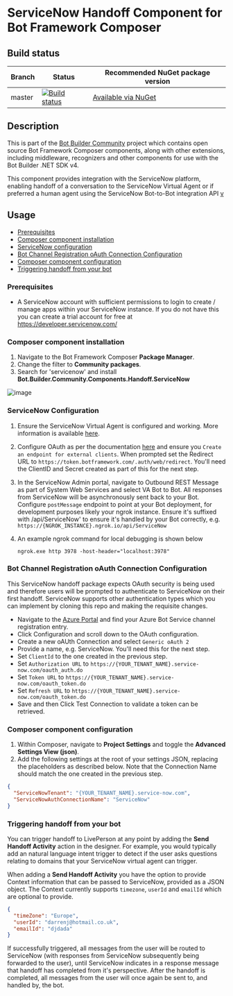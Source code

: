 # ServiceNow Handoff Component for Bot Framework Composer

## Build status
| Branch | Status | Recommended NuGet package version |
| ------ | ------ | ------ |
| master | [![Build status](https://ci.appveyor.com/api/projects/status/b9123gl3kih8x9cb?svg=true)](https://ci.appveyor.com/project/garypretty/botbuilder-community) | [Available via NuGet](https://www.nuget.org/packages/Bot.Builder.Community.Components.Handoff.ServiceNow/) |

## Description

This is part of the [Bot Builder Community](https://github.com/botbuildercommunity) project which contains open source Bot Framework Composer components, along with other extensions, including middleware, recognizers and other components for use with the Bot Builder .NET SDK v4.

This component provides integration with the ServiceNow platform, enabling handoff of a conversation to the ServiceNow Virtual Agent or if preferred a human agent using the ServiceNow Bot-to-Bot integration API [v](https://docs.servicenow.com/bundle/paris-now-intelligence/page/administer/virtual-agent/concept/bot2bot.html)

## Usage

* [Prerequisites](#prerequisites)
* [Composer component installation](#composer-component-installation)
* [ServiceNow configuration](#servicenow-configuration)
* [Bot Channel Registration oAuth Connection Configuration](#bot-channel-registrator-oauth-connection-configuration)
* [Composer component configuration](#composer-component-configuration)
* [Triggering handoff from your bot](#triggering-handoff-from-your-bot)

### Prerequisites

* A ServiceNow account with sufficient permissions to login to create / manage apps within your ServiceNow instance. If you do not have this you can create a trial account for free at https://developer.servicenow.com/

### Composer component installation

1. Navigate to the Bot Framework Composer **Package Manager**.
2. Change the filter to **Community packages**.
3. Search for 'servicenow' and install **Bot.Builder.Community.Components.Handoff.ServiceNow**

![image](https://user-images.githubusercontent.com/3900649/115234449-f3fe2580-a110-11eb-95f4-e549cd14ceea.png)

### ServiceNow Configuration

1. Ensure the ServiceNow Virtual Agent is configured and working. More information is available [here](https://docs.servicenow.com/bundle/paris-now-intelligence/page/administer/virtual-agent/task/install-virtual-agent-api.html). 
2. Configure OAuth as per the documentation [here](https://docs.servicenow.com/bundle/paris-platform-administration/page/administer/security/task/t_SettingUpOAuth.html) and ensure you `Create an endpoint for external clients`. When prompted set the Redirect URL to `https://token.botframework.com/.auth/web/redirect`. You'll need the ClientID and Secret created as part of this for the next step. 
3. In the ServiceNow Admin portal, navigate to Outbound REST Message as part of System Web Services and select VA Bot to Bot. All responses from ServiceNow will be asynchronously sent back to your Bot.  Configure `postMessage` endpoint to point at your Bot deployment, for development purposes likely your ngrok instance. Ensure it's suffixed with /api/ServiceNow' to ensure it's handled by your Bot correctly, e.g. `https://{NGROK_INSTANCE}.ngrok.io/api/ServiceNow`
4. An example ngrok command for local debugging is shown below
 
    ```
    ngrok.exe http 3978 -host-header="localhost:3978"
    ```

### Bot Channel Registration oAuth Connection Configuration

This ServiceNow handoff package expects OAuth security is being used and therefore users will be prompted to authenticate to ServiceNow on their first handoff. ServiceNow supports other authentication types which you can implement by cloning this repo and making the requisite changes.

- Navigate to the [Azure Portal](https://portal.azure.com) and find your Azure Bot Service channel registration entry.
- Click Configuration and scroll down to the OAuth configuration.
- Create a new oAUth Connection and select `Generic oAuth 2`
- Provide a name, e.g. ServiceNow. You'll need this for the next step.
- Set `ClientId` to the one created in the previous step.
- Set `Authorization URL` to `https://{YOUR_TENANT_NAME}.service-now.com/oauth_auth.do`
- Set `Token URL` to `https://{YOUR_TENANT_NAME}.service-now.com/oauth_token.do`
- Set `Refresh URL` to `https://{YOUR_TENANT_NAME}.service-now.com/oauth_token.do`
- Save and then Click Test Connection to validate a token can be retrieved.


### Composer component configuration

1. Within Composer, navigate to **Project Settings** and toggle the **Advanced Settings View (json)**.
2. Add the following settings at the root of your settings JSON, replacing the placeholders as described below. Note that the Connection Name should match the one created in the previous step.

```json
{
  "ServiceNowTenant": "{YOUR_TENANT_NAME}.service-now.com",
  "ServiceNowAuthConnectionName": "ServiceNow"
}
```

### Triggering handoff from your bot

You can trigger handoff to LivePerson at any point by adding the **Send Handoff Activity** action in the designer. For example, you would typically add an natural language intent trigger to detect if the user asks questions relating to domains that your ServiceNow virtual agent can trigger.

When adding a **Send Handoff Activity** you have the option to provide Context information that can be passed to ServiceNow, provided as a JSON object. The Context currently supports `timezone`, `userId` and `emailId` which are optional to provide.

```json
{
  "timeZone": "Europe",
  "userId": "darrenj@hotmail.co.uk",
  "emailId": "djdada"
}
```

If successfully triggered, all messages from the user will be routed to ServiceNow (with responses from ServiceNow subsequently being forwarded to the user), until ServiceNow indicates in a response message that handoff has completed from it's perspective. After the handoff is completed, all messages from the user will once again be sent to, and handled by, the bot.
